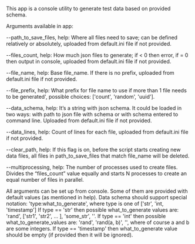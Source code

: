 This app is a console utility to generate test data based on provided schema. 

Arguments available in app:

--path_to_save_files, help: Where all files need to save; can be defined relatively or absolutely,
                            uploaded from default.ini file if not provided.

--files_count, help: How much json files to generate; if < 0 then error, if = 0 then output in console,
                     uploaded from default.ini file if not provided.

--file_name, help: Base file_name. If there is no prefix, uploaded from default.ini file if not provided.

--file_prefix, help: What prefix for file name to use if more than 1 file needs to be generated',
                     possible choices: ['count', 'random', 'uuid']. 

--data_schema, help: It’s a string with json schema. It could be loaded in two ways: with path to json file with schema
                     or with schema entered to command line. Uploaded from default.ini file if not provided.

--data_lines, help: Count of lines for each file, uploaded from default.ini file if not provided.

--clear_path, help: If this flag is on, before the script starts creating new data files,
                    all files in path_to_save_files that match file_name will be deleted.

--multiprocessing, help: The number of processes used to create files. Divides the “files_count” value equally and starts N processes
                         to create an equal number of files in parallel.

All arguments can be set up from console. Some of them are provided with default values (as mentioned in help). 
Data schema should support special notation: 'type:what_to_generate', where type is one of \['str', 'int, 'timestamp'\]
If type == 'str' then possible what_to_generate values are: 'rand', \['str1', 'str2', ... \], 'some_str', ''.
If type == 'int' then possible what_to_generate_values are: 'rand', 'rand(a, b)', '', where of course a and b are some integers.
If type == 'timestamp' then what_to_generate value should be empty (if provided then it will be ignored). 

